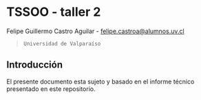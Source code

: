 # TSSOO - taller 2

Felipe Guillermo Castro Aguilar - <felipe.castroa@alumnos.uv.cl>

>`Universidad de Valparaíso`

## Introducción

El presente documento esta sujeto y basado en el informe técnico presentado en este repositorio.
 